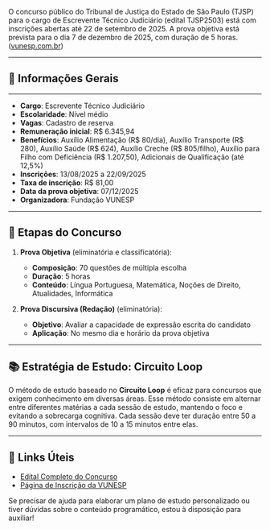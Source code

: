 O concurso público do Tribunal de Justiça do Estado de São Paulo (TJSP) para o cargo de Escrevente Técnico Judiciário (edital TJSP2503) está com inscrições abertas até 22 de setembro de 2025. A prova objetiva está prevista para o dia 7 de dezembro de 2025, com duração de 5 horas. ([vunesp.com.br][1])

---

## 📌 Informações Gerais
****
* **Cargo**: Escrevente Técnico Judiciário
* **Escolaridade**: Nível médio
* **Vagas**: Cadastro de reserva
* **Remuneração inicial**: R\$ 6.345,94
* **Benefícios**: Auxílio Alimentação (R\$ 80/dia), Auxílio Transporte (R\$ 280), Auxílio Saúde (R\$ 624), Auxílio Creche (R\$ 805/filho), Auxílio para Filho com Deficiência (R\$ 1.207,50), Adicionais de Qualificação (até 12,5%)
* **Inscrições**: 13/08/2025 a 22/09/2025
* **Taxa de inscrição**: R\$ 81,00
* **Data da prova objetiva**: 07/12/2025
* **Organizadora**: Fundação VUNESP

---

## 📝 Etapas do Concurso

1. **Prova Objetiva** (eliminatória e classificatória):

   * **Composição**: 70 questões de múltipla escolha
   * **Duração**: 5 horas
   * **Conteúdo**: Língua Portuguesa, Matemática, Noções de Direito, Atualidades, Informática

2. **Prova Discursiva (Redação)** (eliminatória):

   * **Objetivo**: Avaliar a capacidade de expressão escrita do candidato
   * **Aplicação**: No mesmo dia e horário da prova objetiva

---

## 📚 Estratégia de Estudo: Circuito Loop

O método de estudo baseado no **Circuito Loop** é eficaz para concursos que exigem conhecimento em diversas áreas. Esse método consiste em alternar entre diferentes matérias a cada sessão de estudo, mantendo o foco e evitando a sobrecarga cognitiva. Cada sessão deve ter duração entre 50 a 90 minutos, com intervalos de 10 a 15 minutos entre elas.

---

## 🔗 Links Úteis

* [Edital Completo do Concurso](https://www.vunesp.com.br/TJSP2503)
* [Página de Inscrição da VUNESP](https://www.vunesp.com.br/TJSP2503)

Se precisar de ajuda para elaborar um plano de estudo personalizado ou tiver dúvidas sobre o conteúdo programático, estou à disposição para auxiliar!

[1]: https://www.vunesp.com.br/TJSP2503?utm_source=chatgpt.com "Concurso Público - Escrevente | Tribunal de Justiça / SP"
